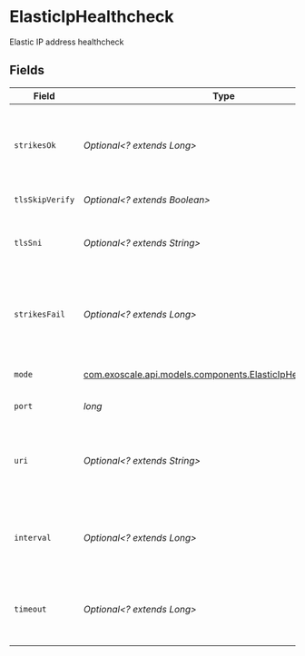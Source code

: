 # ElasticIpHealthcheck

Elastic IP address healthcheck


## Fields

| Field                                                                                                              | Type                                                                                                               | Required                                                                                                           | Description                                                                                                        |
| ------------------------------------------------------------------------------------------------------------------ | ------------------------------------------------------------------------------------------------------------------ | ------------------------------------------------------------------------------------------------------------------ | ------------------------------------------------------------------------------------------------------------------ |
| `strikesOk`                                                                                                        | *Optional<? extends Long>*                                                                                         | :heavy_minus_sign:                                                                                                 | Number of attempts before considering the target healthy (default: 2)                                              |
| `tlsSkipVerify`                                                                                                    | *Optional<? extends Boolean>*                                                                                      | :heavy_minus_sign:                                                                                                 | Skip TLS verification                                                                                              |
| `tlsSni`                                                                                                           | *Optional<? extends String>*                                                                                       | :heavy_minus_sign:                                                                                                 | An optional domain or subdomain to check TLS against                                                               |
| `strikesFail`                                                                                                      | *Optional<? extends Long>*                                                                                         | :heavy_minus_sign:                                                                                                 | Number of attempts before considering the target unhealthy (default: 3)                                            |
| `mode`                                                                                                             | [com.exoscale.api.models.components.ElasticIpHealthcheckMode](../../models/components/ElasticIpHealthcheckMode.md) | :heavy_check_mark:                                                                                                 | Health check mode                                                                                                  |
| `port`                                                                                                             | *long*                                                                                                             | :heavy_check_mark:                                                                                                 | Health check port                                                                                                  |
| `uri`                                                                                                              | *Optional<? extends String>*                                                                                       | :heavy_minus_sign:                                                                                                 | An endpoint to use for the health check, for example '/status'                                                     |
| `interval`                                                                                                         | *Optional<? extends Long>*                                                                                         | :heavy_minus_sign:                                                                                                 | Interval between the checks in seconds (default: 10)                                                               |
| `timeout`                                                                                                          | *Optional<? extends Long>*                                                                                         | :heavy_minus_sign:                                                                                                 | Health check timeout value in seconds (default: 2)                                                                 |